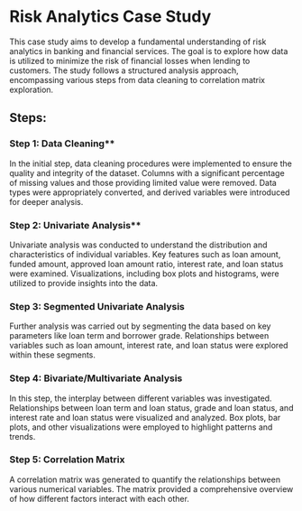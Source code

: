 # Risk Analytics Case Study

This case study aims to develop a fundamental understanding of risk analytics in banking and financial services. The goal is to explore how data is utilized to minimize the risk of financial losses when lending to customers. The study follows a structured analysis approach, encompassing various steps from data cleaning to correlation matrix exploration.

## Steps:
### Step 1: Data Cleaning**
In the initial step, data cleaning procedures were implemented to ensure the quality and integrity of the dataset.
Columns with a significant percentage of missing values and those providing limited value were removed.
Data types were appropriately converted, and derived variables were introduced for deeper analysis.

### Step 2: Univariate Analysis**
Univariate analysis was conducted to understand the distribution and characteristics of individual variables.
Key features such as loan amount, funded amount, approved loan amount ratio, interest rate, and loan status were examined.
Visualizations, including box plots and histograms, were utilized to provide insights into the data.

### Step 3: Segmented Univariate Analysis
Further analysis was carried out by segmenting the data based on key parameters like loan term and borrower grade.
Relationships between variables such as loan amount, interest rate, and loan status were explored within these segments.

### Step 4: Bivariate/Multivariate Analysis
In this step, the interplay between different variables was investigated.
Relationships between loan term and loan status, grade and loan status, and interest rate and loan status were visualized and analyzed.
Box plots, bar plots, and other visualizations were employed to highlight patterns and trends.

### Step 5: Correlation Matrix
A correlation matrix was generated to quantify the relationships between various numerical variables.
The matrix provided a comprehensive overview of how different factors interact with each other.

